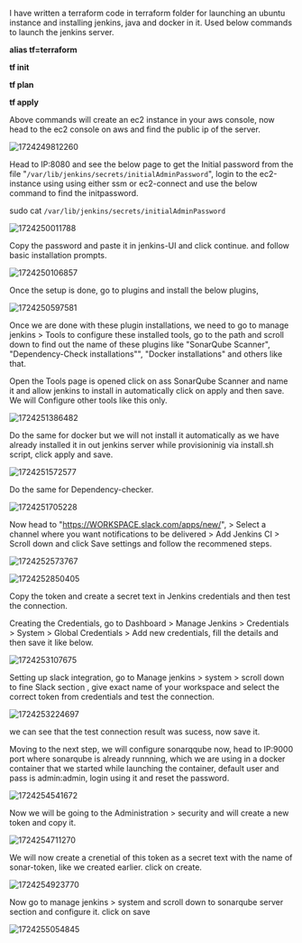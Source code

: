 
I have written a terraform code in terraform folder for launching an ubuntu instance and installing jenkins, java and docker in it. Used below commands to launch the jenkins server.

**alias tf=terraform**

**tf init**

**tf plan**

**tf apply**

Above commands will create an ec2 instance in your aws console, now head to the ec2 console on aws and find the public ip of the server.


![1724249812260](image/Readme/1724249812260.png)


Head to IP:8080 and see the below page to get the Initial password from the file "`/var/lib/jenkins/secrets/initialAdminPassword`", login to the ec2-instance using using either ssm or ec2-connect and use the below command to find the initpassword.

sudo cat `/var/lib/jenkins/secrets/initialAdminPassword`

![1724250011788](image/Readme/1724250011788.png)


Copy the password and paste it in jenkins-UI and click continue. and follow basic installation prompts.

![1724250106857](image/Readme/1724250106857.png)


Once the setup is done, go to plugins and install the below plugins,

![1724250597581](image/Readme/1724250597581.png)


Once we are done with these plugin installations, we need to go to manage jenkins > Tools to configure these installed tools, go to the path and scroll down to find out the name of these plugins like "SonarQube Scanner", "Dependency-Check installations"", "Docker installations" and others like that.


Open the Tools page is opened click on ass SonarQube Scanner and name it and allow jenkins to install in automatically click on apply and then save. We will Configure other tools like this only.

![1724251386482](image/Readme/1724251386482.png)


Do the same for docker but we will not install it automatically as we have already installed it in out jenkins server while provisioninig via install.sh script, click apply and save.

![1724251572577](image/Readme/1724251572577.png)


Do the same for Dependency-checker.

![1724251705228](image/Readme/1724251705228.png)


Now head to "https://WORKSPACE.slack.com/apps/new/", > Select a channel where you want notifications to be delivered > Add Jenkins CI > Scroll down and click Save settings and follow the recommened steps.

![1724252573767](image/Readme/1724252573767.png)


![1724252850405](image/Readme/1724252850405.png)


Copy the token and create a secret text in Jenkins credentials and then test the connection.

Creating the Credentials, go to Dashboard > Manage Jenkins > Credentials > System > Global Credentials > Add new credentials, fill the details and then save it like below.

![1724253107675](image/Readme/1724253107675.png)

Setting up slack integration, go to Manage jenkins > system > scroll down to fine Slack section , give exact name of your workspace and select the correct token from credentials and test the connection.


![1724253224697](image/Readme/1724253224697.png)


we can see that the test connection result was sucess, now save it.

Moving to the next step, we will configure sonarqqube now, head to IP:9000 port where sonarqube is already runnning, which we are using in a docker container that we started while launching the container, default user and pass is admin:admin, login using it and reset the password.

![1724254541672](image/Readme/1724254541672.png)

Now we will be going to the Administration > security and will create a new token and copy it.

![1724254711270](image/Readme/1724254711270.png)


We will now create a crenetial of this token as a secret text with the name of sonar-token, like we created earlier. click on create.

![1724254923770](image/Readme/1724254923770.png)

Now go to manage jenkins > system and scroll down to sonarqube server section and configure it. click on save

![1724255054845](image/Readme/1724255054845.png)
